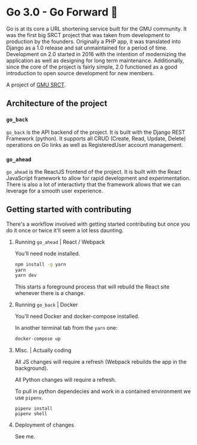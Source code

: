 # Go 3.0 - Go Forward 🚀

Go is at its core a URL shortening service built for the GMU community. It was
the first big SRCT project that was taken from development to production by the
founders. Originally a PHP app, it was translated into Django as a 1.0 release
and sat unmaintained for a period of time. Development on 2.0 started in 2016
with the intention of modernizing the application as well as designing for long
term maintenance. Additionally, since the core of the project is fairly simple,
2.0 functioned as a good introduction to open source development for new
members.

A project of [GMU SRCT](https://srct.gmu.edu).

## Architecture of the project

### `go_back`

`go_back` is the API backend of the project. It is built with the Django REST
Framework (python). It supports all CRUD (Create, Read, Update, Delete)
operations on Go links as well as RegisteredUser account management.

### `go_ahead`

`go_ahead` is the ReactJS frontend of the project. It is built with the React
JavaScript framework to allow for rapid development and experimentation. There
is also a lot of interactivty that the framework allows that we can leverage
for a smooth user experience.

## Getting started with contributing

There's a workflow involved with getting started contributing but once you do
it once or twice it'll seem a lot less daunting.

1. Running `go_ahead` | React / Webpack

   You'll need node installed.

   ```sh
   npm install -g yarn
   yarn
   yarn dev
   ```

   This starts a foreground process that will rebuild the React site whenever
   there is a change.

2. Running `go_back` | Docker

   You'll need Docker and docker-compose installed.

   In another terminal tab from the `yarn` one:

   ```sh
   docker-compose up
   ```

3. Misc. | Actually coding

   All JS changes will require a refresh (Webpack rebuilds the app in the background).

   All Python changes will require a refresh.

   To pull in python dependecies and work in a contained environment we use `pipenv`.

   ```
   pipenv install
   pipenv shell
   ```

4)  Deployment of changes

    See me.

